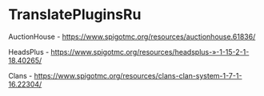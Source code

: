 # TranslatePluginsRu

AuctionHouse - https://www.spigotmc.org/resources/auctionhouse.61836/

HeadsPlus - https://www.spigotmc.org/resources/headsplus-»-1-15-2-1-18.40265/

Clans - https://www.spigotmc.org/resources/clans-clan-system-1-7-1-16.22304/
